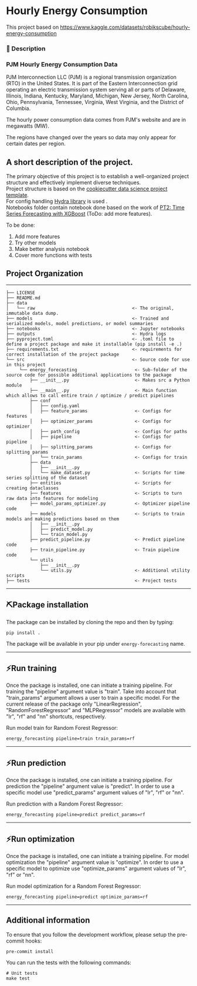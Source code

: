 Hourly Energy Consumption
==============================
This project based on https://www.kaggle.com/datasets/robikscube/hourly-energy-consumption 
### 📖 Description
### **PJM Hourly Energy Consumption Data**
PJM Interconnection LLC (PJM) is a regional transmission organization (RTO) in the United States. It is part of the Eastern Interconnection grid operating an electric transmission system serving all or parts of Delaware, Illinois, Indiana, Kentucky, Maryland, Michigan, New Jersey, North Carolina, Ohio, Pennsylvania, Tennessee, Virginia, West Virginia, and the District of Columbia.

The hourly power consumption data comes from PJM's website and are in megawatts (MW).

The regions have changed over the years so data may only appear for certain dates per region.
   
A short description of the project.
------------
The primary objective of this project is to establish a well-organized project structure and effectively implement diverse techniques.   
Project structure is based on the <a target="_blank" href="https://drivendata.github.io/cookiecutter-data-science/">cookiecutter data science project template</a>.   
For config handling  <a target="_blank" href="https://hydra.cc/docs/intro/">Hydra library</a>  is used .   
Notebooks folder contain notebook done based on the work of <a target="_blank" href="https://www.kaggle.com/code/robikscube/pt2-time-series-forecasting-with-xgboost">PT2: Time Series Forecasting with XGBoost</a> (ToDo: add more features).   

To be done:
1. Add more features
2. Try other models
3. Make better analysis notebook
4. Cover more functions with tests

## **Project Organization**
------------
```plaintext
├── LICENSE
├── README.md
├── data
│   └── raw                                     <- The original, immutable data dump.
├── models                                      <- Trained and serialized models, model predictions, or model summaries
├── notebooks                                   <- Jupyter notebooks
├── outputs                                     <- Hydra logs
├── pyproject.toml                              <- .toml file to define a project package and make it installable (pip install -e .)
├── requirements.txt                            <- requirements for correct installation of the project package
└── src                                         <- Source code for use in this project
     └── energy_forecasting                      <- Sub-folder of the source code for possible additional applications to the package
         ├── __init__.py                         <- Makes src a Python module
         ├── __main__.py                         <- Main function which allows to call entire train / optimize / predict pipelines
         ├── conf
         │   ├── config.yaml
         │   ├── feature_params                  <- Configs for features
         │   ├── optimizer_params                <- Configs for optimizer
         │   ├── path_config                     <- Configs for paths   
         │   ├── pipeline                        <- Configs for pipeline
         │   ├── splitting_params                <- Configs for splitting params
         │   └── train_params                    <- Configs for train
         ├── data
         │   ├── __init__.py
         │   └── make_dataset.py                 <- Scripts for time series splitting of the dataset
         ├── entities                            <- Scripts for creating dataclasses
         ├── features                            <- Scripts to turn raw data into features for modeling
         ├── model_params_optimizer.py           <- Optimizer pipeline code
         ├── models                              <- Scripts to train models and making predictions based on them
         │   ├── __init__.py
         │   ├── predict_model.py                
         │   └── train_model.py
         ├── predict_pipeline.py                 <- Predict pipeline code
         ├── train_pipeline.py                   <- Train pipeline code
         └── utils
             ├── __init__.py
             └── utils.py                        <- Additional utility scripts
├── tests                                        <- Project tests

```
--------
## ⛏**Package installation**
The package can be installed by cloning the repo and then by typing: 
```shell
pip install .
```
The package will be available in your pip under `energy-forecasting` name.

--------
## ⚡**Run training**
Once the package is installed, one can initiate a training pipeline. For training the "pipeline" argument value is "train". Take into account that "train_params" argument allows a user to train a specific model. For the current release of the package only "LinearRegression", "RandomForestRegressor" and "MLPRegressor" models are available with "lr", "rf" and "nn" shortcuts, respectively.

Run model train for Random Forest Regressor:
```shell  
energy_forecasting pipeline=train train_params=rf
```

--------
## ⚡**Run prediction**
Once the package is installed, one can initiate a training pipeline. For prediction the "pipeline" argument value is "predict". In order to use a specific model use "predict_params" argument values of "lr", "rf" or "nn".

Run prediction with a Random Forest Regressor:  
```shell
energy_forecasting pipeline=predict predict_params=rf
```

--------
## ⚡**Run optimization**
Once the package is installed, one can initiate a training pipeline. For model optimization the "pipeline" argument value is "optimize". In order to use a specific model to optimize use "optimize_params" argument values of "lr", "rf" or "nn".

Run model optimization for a Random Forest Regressor:  
```shell
energy_forecasting pipeline=predict optimize_params=rf
```
--------
## **Additional information**
To ensure that you follow the development workflow, please setup the pre-commit hooks:

```shell
pre-commit install
```

You can run the tests with the following commands:

```shell
# Unit tests
make test
```